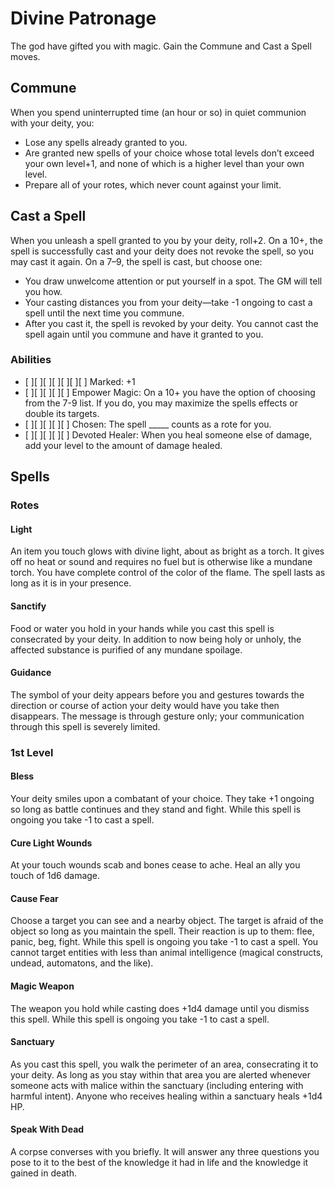 # Divine Patronage
The god have gifted you with magic. Gain the Commune and Cast a Spell moves.

## Commune

When you spend uninterrupted time (an hour or so) in quiet communion with your
deity, you:

* Lose any spells already granted to you.
* Are granted new spells of your choice whose total levels don’t exceed your
  own level+1, and none of which is a higher level than your own level.
* Prepare all of your rotes, which never count against your limit.

## Cast a Spell

When you unleash a spell granted to you by your deity, roll+2. On a 10+, the
spell is successfully cast and your deity does not revoke the spell, so you may
cast it again. On a 7–9, the spell is cast, but choose one:

* You draw unwelcome attention or put yourself in a spot. The GM will tell you
  how.
* Your casting distances you from your deity—take -1 ongoing to cast a spell
  until the next time you commune.
* After you cast it, the spell is revoked by your deity. You cannot cast the
  spell again until you commune and have it granted to you.

### Abilities
* [ ][ ][ ][ ][ ][ ][ ] Marked: +1
* [ ][ ][ ][ ][ ] Empower Magic: On a 10+ you have the option of choosing from
  the 7-9 list. If you do, you may maximize the spells effects or double its
  targets.
* [ ][ ][ ][ ][ ] Chosen: The spell _____ counts as a rote for you.
* [ ][ ][ ][ ][ ] Devoted Healer: When you heal someone else of damage, add
  your level to the amount of damage healed.

## Spells

### Rotes

#### Light

An item you touch glows with divine light, about as bright as a torch. It gives
off no heat or sound and requires no fuel but is otherwise like a mundane
torch. You have complete control of the color of the flame. The spell lasts as
long as it is in your presence.

#### Sanctify

Food or water you hold in your hands while you cast this spell is consecrated
by your deity. In addition to now being holy or unholy, the affected substance
is purified of any mundane spoilage.

#### Guidance

The symbol of your deity appears before you and gestures towards the direction
or course of action your deity would have you take then disappears. The message
is through gesture only; your communication through this spell is severely
limited.

### 1st Level

#### Bless

Your deity smiles upon a combatant of your choice. They take +1 ongoing so long
as battle continues and they stand and fight. While this spell is ongoing you
take -1 to cast a spell.

#### Cure Light Wounds

At your touch wounds scab and bones cease to ache. Heal an ally you touch of
1d6 damage.

#### Cause Fear

Choose a target you can see and a nearby object. The target is afraid of the
object so long as you maintain the spell. Their reaction is up to them: flee,
panic, beg, fight. While this spell is ongoing you take -1 to cast a spell. You
cannot target entities with less than animal intelligence (magical constructs,
undead, automatons, and the like).

#### Magic Weapon

The weapon you hold while casting does +1d4 damage until you dismiss this
spell. While this spell is ongoing you take -1 to cast a spell.

#### Sanctuary

As you cast this spell, you walk the perimeter of an area, consecrating it to
your deity. As long as you stay within that area you are alerted whenever
someone acts with malice within the sanctuary (including entering with harmful
intent). Anyone who receives healing within a sanctuary heals +1d4 HP.

#### Speak With Dead

A corpse converses with you briefly. It will answer any three questions you
pose to it to the best of the knowledge it had in life and the knowledge it
gained in death.
